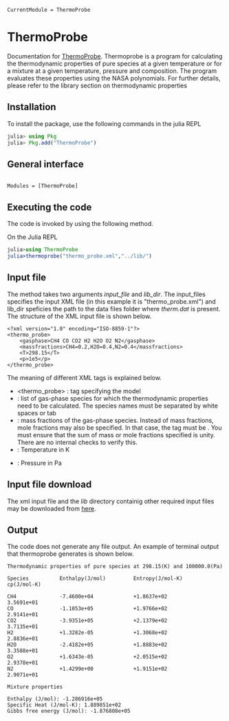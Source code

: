 ```@meta
CurrentModule = ThermoProbe
```

# ThermoProbe

Documentation for [ThermoProbe](https://github.com/vinodjanardhanan/ThermoProbe.jl).
Thermoprobe is a program for calculating the thermodynamic properties of pure species at a given temperature or for a mixture at a given temperature, pressure and composition. The program evaluates these properties using the NASA polynomials. For further details, please refer to the library section on thermodynamic properties

## Installation
To install the package, use the following commands in the julia REPL
```julia
julia> using Pkg
julia> Pkg.add("ThermoProbe")
```
## General interface
```@index
```

```@autodocs
Modules = [ThermoProbe]
```

## Executing the code
The code is invoked by using the following method.

On the Julia REPL 
```julia
julia>using ThermoProbe
julia>thermoprobe("thermo_probe.xml","../lib/")
```

## Input file
The method takes two arguments *input\_file* and *lib\_dir*. The input\_files specifies the input XML file (in this example it is "thermo_probe.xml") and lib\_dir speficies the path to the data files folder where *therm.dat* is present. The structure of the XML input file is shown below.

```
<?xml version="1.0" encoding="ISO-8859-1"?>
<thermo_probe>
    <gasphase>CH4 CO CO2 H2 H2O O2 N2</gasphase>
    <massfractions>CH4=0.2,H2O=0.4,N2=0.4</massfractions>
    <T>298.15</T>
    <p>1e5</p>
</thermo_probe>
```
The meaning of different XML tags is explained below.

- <thermo_probe> : tag specifying the model
- <gasphase> : list of gas-phase species for which the thermodynamic properties need to be calculated. The species names must be separated by white spaces or tab
- <massfractions> : mass fractions of the gas-phase species. Instead of mass fractions, mole fractions may also be specified. In that case, the tag must be <molefractions>. You must ensure that the sum of mass or mole fractions specified is unity. There are no internal checks to verify this.
- <T>: Temperature in K
- <p> : Pressure in Pa

## Input file download
The xml input file and the *lib* directory containig other required input files may be downloaded from [here](https://github.com/vinodjanardhanan/ThermoProbe.jl/tree/main/test).

## Output
The code does not generate any file output.  An example of terminal output that thermoprobe generates is shown below.

```
Thermodynamic properties of pure species at 298.15(K) and 100000.0(Pa)

Species          Enthalpy(J/mol)         Entropy(J/mol-K)        cp(J/mol-K)

CH4              -7.4600e+04             +1.8637e+02             3.5691e+01 
CO               -1.1053e+05             +1.9766e+02             2.9141e+01 
CO2              -3.9351e+05             +2.1379e+02             3.7135e+01 
H2               +1.3282e-05             +1.3068e+02             2.8836e+01 
H2O              -2.4182e+05             +1.8883e+02             3.3588e+01 
O2               +1.6343e-05             +2.0515e+02             2.9378e+01 
N2               +1.4299e+00             +1.9151e+02             2.9071e+01 

Mixture properties

Enthalpy (J/mol): -1.286916e+05 
Specific Heat (J/mol-K): 1.889851e+02 
Gibbs free energy (J/mol): -1.876808e+05 
```

